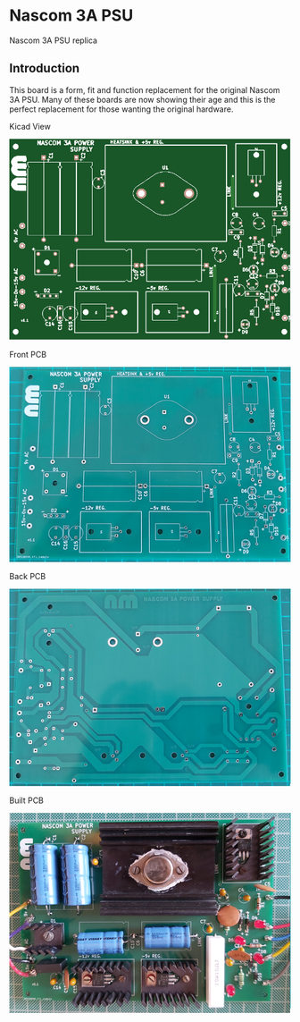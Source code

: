 # Nascom 3A PSU

Nascom 3A PSU replica

## Introduction


This board is a form, fit and function replacement for the original Nascom 3A PSU.
Many of these boards are now showing their age and this is the perfect replacement for those wanting the original hardware.

Kicad View

![PCB From JLCPCB](pcb.png)

Front PCB

![PCB From JLCPCB](pcb_front.png)

Back PCB

![PCB From JLCPCB](pcb_back.png)

Built PCB

![PCB From JLCPCB](pcb_built.png)
